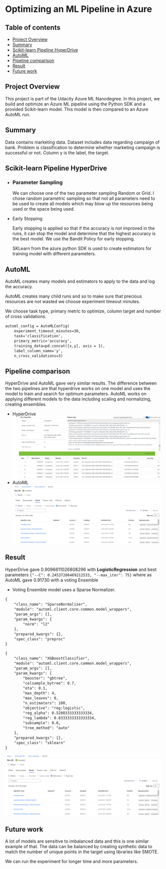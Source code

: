 # Optimizing an ML Pipeline in Azure

## Table of contents
   * [Project Overview](#Project-Overview)
   * [Summary](#Summary)
   * [Scikit-learn Pipeline HyperDrive](#Scikit-learn-Pipeline-HyperDrive)
   * [AutoML](#AutoML)
   * [Pipeline comparison](#Pipeline-comparison)
   * [Result](#Result)
   * [Future work](#Future-work)

## Project Overview
This project is part of the Udacity Azure ML Nanodegree.
In this project, we build and optimize an Azure ML pipeline using the Python SDK and a provided Scikit-learn model.
This model is then compared to an Azure AutoML run.

## Summary

Data contains marketing data. Dataset includes data regarding campaign of bank. Problem is classification to determine whether marketing campaign is successful or not. Column y is the label, the target. 

## Scikit-learn Pipeline HyperDrive

*   ### Parameter Sampling

    We can choose one of the two parameter sampling Random or Grid. I chose random parametric sampling so that not all parameters need to be used to create all models which may blow up the resources being used or the space being used. 

* Early Stopping

    Early stopping is applied so that if the accuracy is not improved in the runs, it can stop the model and determine that the highest accuracy is the best model. We use the Bandit Policy for early stopping. 

    SKLearn from the azure python SDK is used to create estimators for training model with different parameters. 

## AutoML

AutoML creates many models and estimators to apply to the data and log the accuracy. 

AutoML creates many child runs and so to make sure that precious resources are not wasted we choose experiment timeout minutes. 

We choose task type, primary metric to optimize, column target and number of cross validations. 

```
automl_config = AutoMLConfig(
    experiment_timeout_minutes=30,
    task='classification',
    primary_metric='accuracy',
    training_data=pd.concat([x,y], axis = 1),
    label_column_name='y',
    n_cross_validations=3)
```

## Pipeline comparison

HyperDrive and AutoML gave very similar results. The difference between the two pipelines are that hyperdrive works on one model and uses the model to train and search for optimum parameters. AutoML works on applying different models to the data including scaling and normalizing, creating ensembles. 

* HyperDrive
![HyperDrive](./images/2.PNG)
* AutoML
![AutoML](./images/1.PNG)

## Result

HyperDrive gave 0.9096611026808296 with **LogisticRegression** and best parameters ```{"--C": 0.24537286469212533, "--max_iter": 75}``` where as AutoML gave 0.91730 with a voting Ensemble 



* Voting Ensemble model uses a Sparse Normalizer. 
```
{
    "class_name": "SparseNormalizer",
    "module": "automl.client.core.common.model_wrappers",
    "param_args": [],
    "param_kwargs": {
        "norm": "l2"
    },
    "prepared_kwargs": {},
    "spec_class": "preproc"
}
```

```
{
    "class_name": "XGBoostClassifier",
    "module": "automl.client.core.common.model_wrappers",
    "param_args": [],
    "param_kwargs": {
        "booster": "gbtree",
        "colsample_bytree": 0.7,
        "eta": 0.1,
        "max_depth": 4,
        "max_leaves": 0,
        "n_estimators": 100,
        "objective": "reg:logistic",
        "reg_alpha": 0.5208333333333334,
        "reg_lambda": 0.8333333333333334,
        "subsample": 0.6,
        "tree_method": "auto"
    },
    "prepared_kwargs": {},
    "spec_class": "sklearn"
}
```
![AutoML](./images/1.PNG)

## Future work

A lot of models are sensitive to imbalanced data and this is one similar example of that. The data can be balanced by creating synthetic data to match the number of unique points in the target using libraries like SMOTE. 

We can run the experiment for longer time and more parameters. 
